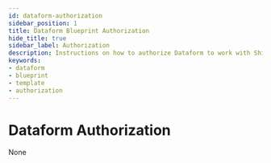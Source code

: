 ```yaml
---
id: dataform-authorization
sidebar_position: 1
title: Dataform Blueprint Authorization
hide_title: true
sidebar_label: Authorization
description: Instructions on how to authorize Dataform to work with Shipyard's low-code Dataform templates.
keywords:
- dataform
- blueprint
- template
- authorization
---
```


# Dataform Authorization
None
